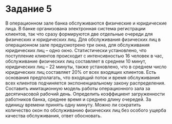 # Задание 5
В операционном зале банка обслуживаются физические и юридические лица. В банке организована электронная система регистрации клиентов, так что сразу формируются две отдельные очереди для физических и юридических лиц. Для обслуживания физических лиц в операционном зале предусмотрено три окна, для обслуживания юридических лиц – одно окно. Статистически установлено, что поступление клиентов происходит с интенсивностью 16 человек в час, обслуживание физических лиц составляет в среднем 10 минут, юридических лиц – 22 минуты, также установлено, что в среднем число юридических лиц составляет 20% от всех входящих клиентов. Есть основания предполагать, что входящий поток и время обслуживания всех клиентов подчиняется экспоненциальному закону распределения. Составить имитационную модель работы операционного зала за десятичасовой рабочий день. Определить коэффициент загруженности работников банка, среднее время и среднею длину очередей. За единицу времени принять одну минуту. Можно ли сократить количество окон по обслуживанию физических лиц без особого ущерба качества обслуживания, ответ обосновать.
